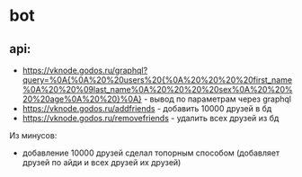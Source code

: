 # bot
## api:
-   https://vknode.godos.ru/graphql?query=%0A{%0A%20%20users%20{%0A%20%20%20%20first_name%0A%20%20%09last_name%0A%20%20%20%20sex%0A%20%20%20%20age%0A%20%20}%0A} - вывод по параметрам через graphql
-   https://vknode.godos.ru/addfriends - добавить 10000 друзей в бд
-   https://vknode.godos.ru/removefriends - удалить всех друзей из бд

Из минусов: 
- добавление 10000 друзей сделал топорным способом (добавляет друзей по айди и всех друзей их друзей)
